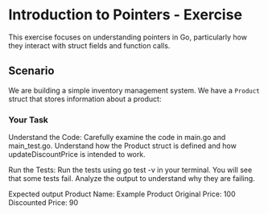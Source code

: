 # Introduction to Pointers - Exercise

This exercise focuses on understanding pointers in Go, particularly how they interact with struct fields and function calls.

## Scenario

We are building a simple inventory management system. We have a `Product` struct that stores information about a product:

### Your Task

Understand the Code: Carefully examine the code in main.go and main_test.go. Understand how the Product struct is defined and how updateDiscountPrice is intended to work.

Run the Tests: Run the tests using go test -v in your terminal. You will see that some tests fail. Analyze the output to understand why they are failing.

Expected output
Product Name: Example Product
Original Price: 100
Discounted Price: 90
